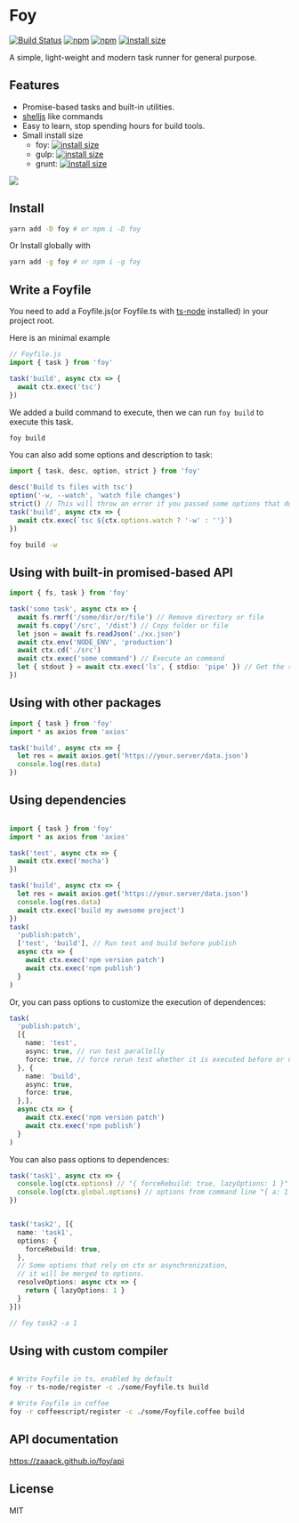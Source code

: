 # Foy

[![Build Status](https://travis-ci.org/zaaack/foy.svg?branch=master)](https://travis-ci.org/zaaack/foy) [![npm](https://img.shields.io/npm/v/foy.svg)](https://www.npmjs.com/package/foy) [![npm](https://img.shields.io/npm/dm/foy.svg)](https://www.npmjs.com/package/foy) [![install size](https://packagephobia.now.sh/badge?p=foy)](https://packagephobia.now.sh/result?p=foy)

A simple, light-weight and modern task runner for general purpose.

## Features

* Promise-based tasks and built-in utilities.
* <a href="https://github.com/shelljs/shelljs" target="_blank">shelljs</a> like commands
* Easy to learn, stop spending hours for build tools.
* Small install size
  * foy: [![install size](https://packagephobia.now.sh/badge?p=foy)](https://packagephobia.now.sh/result?p=foy)
  * gulp: [![install size](https://packagephobia.now.sh/badge?p=gulp)](https://packagephobia.now.sh/result?p=gulp)
  * grunt: [![install size](https://packagephobia.now.sh/badge?p=grunt)](https://packagephobia.now.sh/result?p=grunt)

![](https://github.com/zaaack/foy/blob/master/docs/capture.gif?raw=true)

## Install

```sh
yarn add -D foy # or npm i -D foy
```

Or Install globally with

```sh
yarn add -g foy # or npm i -g foy
```

## Write a Foyfile

You need to add a Foyfile.js(or Foyfile.ts with [ts-node](https://github.com/TypeStrong/ts-node) installed) in your project root.

Here is an minimal example

```ts
// Foyfile.js
import { task } from 'foy'

task('build', async ctx => {
  await ctx.exec('tsc')
})
```

We added a build command to execute, then we can run `foy build` to execute this task.

```sh
foy build
```

You can also add some options and description to task:

```ts
import { task, desc, option, strict } from 'foy'

desc('Build ts files with tsc')
option('-w, --watch', 'watch file changes')
strict() // This will throw an error if you passed some options that doesn't defined via `option()`
task('build', async ctx => {
  await ctx.exec(`tsc ${ctx.options.watch ? '-w' : ''}`)
})
```

```sh
foy build -w
```

## Using with built-in promised-based API

```ts
import { fs, task } from 'foy'

task('some task', async ctx => {
  await fs.rmrf('/some/dir/or/file') // Remove directory or file
  await fs.copy('/src', '/dist') // Copy folder or file
  let json = await fs.readJson('./xx.json')
  await ctx.env('NODE_ENV', 'production')
  await ctx.cd('./src')
  await ctx.exec('some command') // Execute an command
  let { stdout } = await ctx.exec('ls', { stdio: 'pipe' }) // Get the stdout, default is empty because it's redirected to current process via `stdio: 'inherit'`.
})
```

## Using with other packages

```ts
import { task } from 'foy'
import * as axios from 'axios'

task('build', async ctx => {
  let res = await axios.get('https://your.server/data.json')
  console.log(res.data)
})
```

## Using dependencies

```ts

import { task } from 'foy'
import * as axios from 'axios'

task('test', async ctx => {
  await ctx.exec('mocha')
})

task('build', async ctx => {
  let res = await axios.get('https://your.server/data.json')
  console.log(res.data)
  await ctx.exec('build my awesome project')
})
task(
  'publish:patch',
  ['test', 'build'], // Run test and build before publish
  async ctx => {
    await ctx.exec('npm version patch')
    await ctx.exec('npm publish')
  }
)
```

Or, you can pass options to customize the execution of dependences:

```ts
task(
  'publish:patch',
  [{
    name: 'test',
    async: true, // run test parallelly
    force: true, // force rerun test whether it is executed before or not,
  }, {
    name: 'build',
    async: true,
    force: true,
  },],
  async ctx => {
    await ctx.exec('npm version patch')
    await ctx.exec('npm publish')
  }
)
```

You can also pass options to dependences:

```ts
task('task1', async ctx => {
  console.log(ctx.options) // "{ forceRebuild: true, lazyOptions: 1 }"
  console.log(ctx.global.options) // options from command line "{ a: 1 }"
})


task('task2', [{
  name: 'task1',
  options: {
    forceRebuild: true,
  },
  // Some options that rely on ctx or asynchronization,
  // it will be merged to options.
  resolveOptions: async ctx => {
    return { lazyOptions: 1 }
  }
}])

// foy task2 -a 1
```


## Using with custom compiler

```sh

# Write Foyfile in ts, enabled by default
foy -r ts-node/register -c ./some/Foyfile.ts build

# Write Foyfile in coffee
foy -r coffeescript/register -c ./some/Foyfile.coffee build

```

## API documentation

<https://zaaack.github.io/foy/api>

## License

MIT
